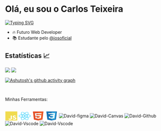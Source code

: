 # Olá, eu sou o Carlos Teixeira
[![Typing SVG](https://readme-typing-svg.herokuapp.com/?color=fff&size=35&center=true&vCenter=true&width=1000&lines=HELLO,+My+name+is+Carlos+Teixeira;I'm+19+years+old;I'm+from+Brazil;I'm+a+Web+Developer;Be+Welcome!+:%29)](https://git.io/typing-svg)

- 🔥 Futuro Web Developer
- 📚 Estudante pelo [@iosoficial](https://www.instagram.com/iosoficial/)

## Estatísticas 📈
<img height="170em" src="https://github-readme-stats.vercel.app/api?username=CarlosTeixeira67&show_icons=true&theme=midnight-purple&include_all_commits=true&count_private=true"/>
 <img height="170em" src="https://github-readme-stats.vercel.app/api/top-langs/?username=CarlosTeixeira67&layout=compact&langs_count=7&theme=midnight-purple"/>

[![Ashutosh's github activity graph](https://github-readme-activity-graph.vercel.app/graph?username=CarlosTeixeira67&bg_color=101332&color=828282&line=00f965&point=0e6cd8&area=true&hide_border=true)](https://github.com/ashutosh00710/github-readme-activity-graph)

<div style= "display: inline_block"> <br/>

Minhas Ferramentas:


<div style="display: inline_block"><br>
  <img align="center" alt="David-Js" height="30" width="40" src="https://raw.githubusercontent.com/devicons/devicon/master/icons/javascript/javascript-plain.svg">
  <img align="center" alt="David-React" height="30" width="40" src="https://raw.githubusercontent.com/devicons/devicon/master/icons/react/react-original.svg">
  <img align="center" alt="David-HTML" height="30" width="40" src="https://raw.githubusercontent.com/devicons/devicon/master/icons/html5/html5-original.svg">
  <img align="center" alt="David-CSS" height="30" width="40" src="https://raw.githubusercontent.com/devicons/devicon/master/icons/css3/css3-original.svg">
 

  <img align="center" alt="David-figma" height="30" width="40" src="https://cdn.jsdelivr.net/gh/devicons/devicon/icons/bootstrap/bootstrap-original-wordmark.svg"/>
  <img align="center" alt="David-Canvas" height="30" width="40" src="https://cdn.jsdelivr.net/gh/devicons/devicon/icons/canva/canva-original.svg" />
  <img align="center" alt="David-Github" height="30" width="40" src="https://cdn.jsdelivr.net/gh/devicons/devicon/icons/github/github-original.svg" />
  <img align="center" alt="David-Vscode" height="30" width="40" src="https://cdn.jsdelivr.net/gh/devicons/devicon/icons/vscode/vscode-original.svg" />
 
  <img align="center" alt="David-Vscode" height="30" width="40" src="https://cdn.jsdelivr.net/gh/devicons/devicon/icons/devicon/devicon-original.svg"/>

  </div>
